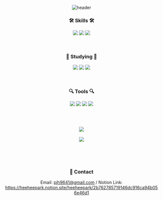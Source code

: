 <div align=center>

![header](https://capsule-render.vercel.app/api?type=waving&color=auto&height=300&section=header&text=Joohee%20Github&fontSize=90&animation=fadeIn&fontAlignY=38&desc=배움을%20즐기는%20프론트엔드%20개발자%20박주희입니다&descAlignY=51&descAlign=64)
<!-- <p align='center'>
  <a href="https://github.com/kyechan99/capsule-render/labels/Idea">
    <img src="https://img.shields.io/badge/IDEA%20ISSUE%20-%23F7DF1E.svg?&style=for-the-badge&&logoColor=white"/>
  </a>
  <a href="#demo">
    <img src="https://img.shields.io/badge/DEMO%20-%234FC08D.svg?&style=for-the-badge&&logoColor=white"/>
  </a>
</p> -->

### 🛠️ Skills 🛠️
<img src="https://img.shields.io/badge/HTML5-E34F26?style=flat&logo=HTML5&logoColor=white" /> <img src="https://img.shields.io/badge/CSS3-1572B6?style=flat&logo=CSS3&logoColor=white" /> <img src="https://img.shields.io/badge/JavaScript-F7DF1E?style=flat&logo=JavaScript&logoColor=white" /> 
<br><br><br>

  
### 📝 Studying 📝
<img src="https://img.shields.io/badge/React-61DAFB?style=flat&logo=React&logoColor=white" /> <img src="https://img.shields.io/badge/Bootstrap-7952B3?style=flat&logo=Bootstrap&logoColor=white" /> <img src="https://img.shields.io/badge/JavaScript-F7DF1E?style=flat&logo=JavaScript&logoColor=white" /> 
<br><br><br>
  
  
### 🔍 Tools 🔍
<img src="https://img.shields.io/badge/GitHub-181717?style=flat&logo=GitHub&logoColor=white" /> <img src="https://img.shields.io/badge/Sourcetree-0052CC?style=flat&logo=Sourcetree&logoColor=white" /> <img src="https://img.shields.io/badge/Slack-4A154B?style=flat&logo=Slack&logoColor=white" /> <img src="https://img.shields.io/badge/Notion-000000?style=flat&logo=Notion&logoColor=white" /> 
<br><br><br><br>
  
<img src="https://github-readme-stats.vercel.app/api/top-langs/?username=heeheepark&layout=compact">
  <br><br>
<img src="https://github-readme-stats.vercel.app/api?username=heeheepark&show_icons=true">
  
<br><br><br>
### :handshake: Contact

Email: pjh9641@gmail.com / Notion Link: https://heeheepark.notion.site/heeheepark/2b762785719146dc916ca94b056e46d1
  
</div>
